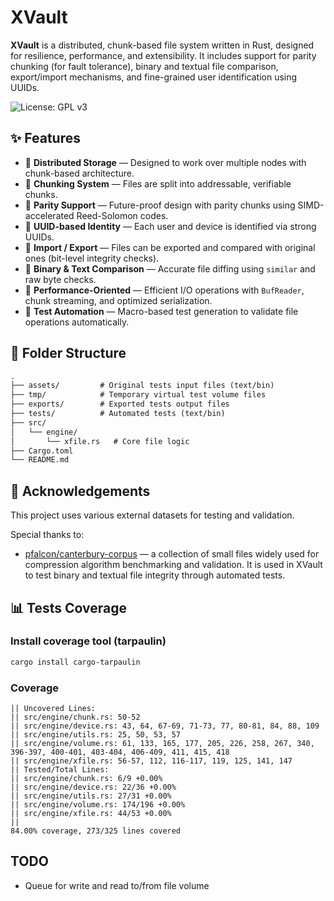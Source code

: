 # XVault

**XVault** is a distributed, chunk-based file system written in Rust, designed for resilience, performance, and extensibility. It includes support for parity chunking (for fault tolerance), binary and textual file comparison, export/import mechanisms, and fine-grained user identification using UUIDs.

![License: GPL v3](https://img.shields.io/badge/License-GPLv3-blue.svg)

## ✨ Features

- 🔐 **Distributed Storage** — Designed to work over multiple nodes with chunk-based architecture.
- 💾 **Chunking System** — Files are split into addressable, verifiable chunks.
- 🧩 **Parity Support** — Future-proof design with parity chunks using SIMD-accelerated Reed-Solomon codes.
- 🧬 **UUID-based Identity** — Each user and device is identified via strong UUIDs.
- 🔄 **Import / Export** — Files can be exported and compared with original ones (bit-level integrity checks).
- 📄 **Binary & Text Comparison** — Accurate file diffing using `similar` and raw byte checks.
- 🚀 **Performance-Oriented** — Efficient I/O operations with `BufReader`, chunk streaming, and optimized serialization.
- 🧪 **Test Automation** — Macro-based test generation to validate file operations automatically.

## 📁 Folder Structure

```txt
.
├── assets/         # Original tests input files (text/bin)
├── tmp/            # Temporary virtual test volume files
├── exports/        # Exported tests output files
├── tests/          # Automated tests (text/bin)
├── src/
│   └── engine/
│       └── xfile.rs   # Core file logic
├── Cargo.toml
└── README.md

```

## 🙏 Acknowledgements

This project uses various external datasets for testing and validation.

Special thanks to:

- [pfalcon/canterbury-corpus](https://github.com/pfalcon/canterbury-corpus) — a collection of small files widely used for compression algorithm benchmarking and validation. It is used in XVault to test binary and textual file integrity through automated tests.


## 📊 Tests Coverage

### Install coverage tool (tarpaulin)

```bash
cargo install cargo-tarpaulin
```

### Coverage

```
|| Uncovered Lines:
|| src/engine/chunk.rs: 50-52
|| src/engine/device.rs: 43, 64, 67-69, 71-73, 77, 80-81, 84, 88, 109
|| src/engine/utils.rs: 25, 50, 53, 57
|| src/engine/volume.rs: 61, 133, 165, 177, 205, 226, 258, 267, 340, 396-397, 400-401, 403-404, 406-409, 411, 415, 418
|| src/engine/xfile.rs: 56-57, 112, 116-117, 119, 125, 141, 147
|| Tested/Total Lines:
|| src/engine/chunk.rs: 6/9 +0.00%
|| src/engine/device.rs: 22/36 +0.00%
|| src/engine/utils.rs: 27/31 +0.00%
|| src/engine/volume.rs: 174/196 +0.00%
|| src/engine/xfile.rs: 44/53 +0.00%
|| 
84.00% coverage, 273/325 lines covered
```

## TODO

- Queue for write and read to/from file volume